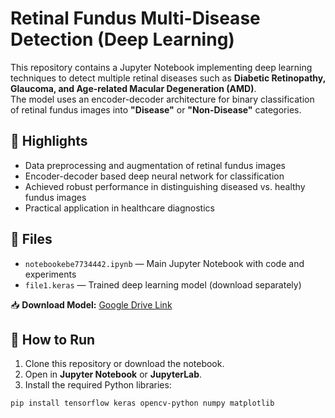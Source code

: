 # Retinal Fundus Multi-Disease Detection (Deep Learning)

This repository contains a Jupyter Notebook implementing deep learning techniques to detect multiple retinal diseases such as **Diabetic Retinopathy, Glaucoma, and Age-related Macular Degeneration (AMD)**.  
The model uses an encoder-decoder architecture for binary classification of retinal fundus images into **"Disease"** or **"Non-Disease"** categories.

## 🔹 Highlights
- Data preprocessing and augmentation of retinal fundus images  
- Encoder-decoder based deep neural network for classification  
- Achieved robust performance in distinguishing diseased vs. healthy fundus images  
- Practical application in healthcare diagnostics  

## 📂 Files
- `notebookebe7734442.ipynb` — Main Jupyter Notebook with code and experiments  
- `file1.keras` — Trained deep learning model (download separately)  

📥 **Download Model:** [Google Drive Link](https://drive.google.com/file/d/1oHylDdbutOd1pVP0z2gCPCqauweVJ-ea/view?usp=drive_link)

## 🚀 How to Run
1. Clone this repository or download the notebook.  
2. Open in **Jupyter Notebook** or **JupyterLab**.  
3. Install the required Python libraries:  

```bash
pip install tensorflow keras opencv-python numpy matplotlib
